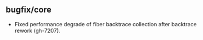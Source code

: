 ## bugfix/core

* Fixed performance degrade of fiber backtrace collection
  after backtrace rework (gh-7207).

